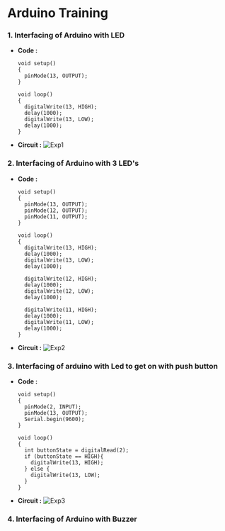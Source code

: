 # Arduino Training

### 1. Interfacing of Arduino with LED
- **Code :**
    ```
    void setup()
    {
      pinMode(13, OUTPUT);
    }

    void loop()
    {
      digitalWrite(13, HIGH);
      delay(1000); 
      digitalWrite(13, LOW);
      delay(1000); 
    }
    ```
- **Circuit :**
    ![Exp1](https://user-images.githubusercontent.com/74300223/215528814-c579d9fa-c98a-4da7-a615-42f9fb95a057.png)

### 2. Interfacing of Arduino with 3 LED's
- **Code :**
    ```
    void setup()
    {
      pinMode(13, OUTPUT);
      pinMode(12, OUTPUT);
      pinMode(11, OUTPUT);
    }

    void loop()
    {
      digitalWrite(13, HIGH);
      delay(1000); 
      digitalWrite(13, LOW);
      delay(1000); 

      digitalWrite(12, HIGH);
      delay(1000); 
      digitalWrite(12, LOW);
      delay(1000); 

      digitalWrite(11, HIGH);
      delay(1000); 
      digitalWrite(11, LOW);
      delay(1000); 
    }
    ```
- **Circuit :**
    ![Exp2](https://user-images.githubusercontent.com/74300223/215529192-38beae58-626e-4e93-8f08-41e2e09e66f5.png)
    
### 3. Interfacing of arduino with Led to get on with push button
- **Code :**
    ```   
    void setup()
    {
      pinMode(2, INPUT);
      pinMode(13, OUTPUT);
      Serial.begin(9600);
    }
    
    void loop()
    {
      int buttonState = digitalRead(2);
      if (buttonState == HIGH){
        digitalWrite(13, HIGH);
      } else {
        digitalWrite(13, LOW);
      }
    }
    ```
- **Circuit :**
    ![Exp3](https://user-images.githubusercontent.com/74300223/215542725-599c43c2-de57-43ff-87e2-f9320209762d.png)

### 4. Interfacing of Arduino with Buzzer
